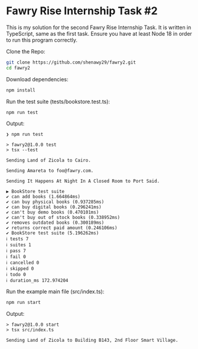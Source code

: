 # Fawry Rise Internship Task #2

This is my solution for the second Fawry Rise Internship Task.
It is written in TypeScript, same as the first task.
Ensure you have at least Node 18 in order to run this program correctly.

Clone the Repo: 

```bash
git clone https://github.com/shenawy29/fawry2.git
cd fawry2
```

Download dependencies:

```bash
npm install
```

Run the test suite (tests/bookstore.test.ts):

``` bash
npm run test
```

Output: 
```
❯ npm run test

> fawry2@1.0.0 test
> tsx --test

Sending Land of Zicola to Cairo.

Sending Amareta to foo@fawry.com.

Sending It Happens At Night In A Closed Room to Port Said.

▶ BookStore test suite
✔ can add books (1.664864ms)
✔ can buy physical books (0.937285ms)
✔ can buy digital books (0.296241ms)
✔ can't buy demo books (0.470101ms)
✔ can't buy out of stock books (0.338952ms)
✔ removes outdated books (0.300189ms)
✔ returns correct paid amount (0.246106ms)
✔ BookStore test suite (5.196262ms)
ℹ tests 7
ℹ suites 1
ℹ pass 7
ℹ fail 0
ℹ cancelled 0
ℹ skipped 0
ℹ todo 0
ℹ duration_ms 172.974204
```

Run the example main file (src/index.ts):

``` bash
npm run start
```

Output: 
```
> fawry2@1.0.0 start
> tsx src/index.ts

Sending Land of Zicola to Building B143, 2nd Floor Smart Village.
```
